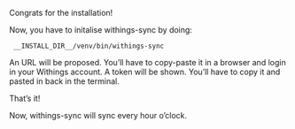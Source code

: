 Congrats for the installation!

Now, you have to initalise withings-sync by doing:

```
 __INSTALL_DIR__/venv/bin/withings-sync
```

An URL will be proposed. You’ll have to copy-paste it in a browser and login in your Withings account.
A token will be shown. You’ll have to copy it and pasted in back in the terminal.

That’s it! 

Now, withings-sync will sync every hour o’clock.